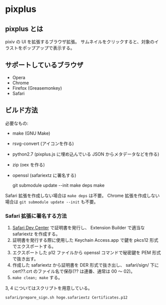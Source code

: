 pixplus
=======

## pixplus とは

pixiv の UI を拡張するブラウザ拡張。
サムネイルをクリックすると、対象のイラストをポップアップで表示する。

## サポートしているブラウザ

* Opera
* Chrome
* Firefox (Greasemonkey)
* Safari

## ビルド方法

必要なもの:

* make (GNU Make)
* rsvg-convert (アイコンを作る)
* python2.7 (pixplus.js に埋め込んでいる JSON からメタデータなどを作る)
* zip (oex を作る)
* openssl (safariextz に署名する)

    git submodule update --init
    make deps
    make

Safari 拡張を作成しない場合は `make deps` は不要。
Chrome 拡張を作成しない場合は `git submodule update --init` も不要。

### Safari 拡張に署名する方法

1.  [Safari Dev Center](https://developer.apple.com/devcenter/safari/)
    で証明書を発行し、 Extension Builder で適当な safariextz を作成する。
2.  証明書を発行する際に使用した Keychain Access.app
    で鍵を pkcs12 形式でエクスポートする。
3.  エクスポートした p12 ファイルから openssl コマンドで秘密鍵を
    PEM 形式で抜き出す。
4.  作成した safariextz から証明書を DER 形式で抜き出し、 safari/sign/
    下に cert??.crt のファイル名で保存(?? は連番、通常は 00 〜 02)。
5.  `make clean; make` する。

3, 4 についてはスクリプトを用意している。

    safari/prepare_sign.sh hoge.safariextz Certificates.p12

